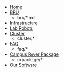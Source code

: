 * [Home](home.md)
* [BRU](bru/home.md)
    * bru/*.md
* [Infrastructure](infrastructure/)
* [Lab Robots](lab-robots/)
* [Cluster](cluster/home.md)
    * cluster/*
* [FAQ](faq/home.md)
    * faq/*
* [Campus Rover Package](crpackage/home.md)
    * crpackage/*
* [Our Software](packages/)
